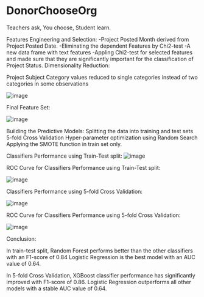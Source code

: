# DonorChooseOrg
Teachers ask, You choose, Student learn.


Features Engineering and Selection:
-Project  Posted  Month  derived  from  Project  Posted Date.
-Eliminating  the  dependent  Features by Chi2-test 
-A new data frame with text features
-Appling Chi2-test for  selected  features  and  made  sure  that  they  are significantly important for the classification of Project Status.
Dimensionality Reduction:

Project Subject Category values reduced to single categories instead of two categories in some observations

![image](https://user-images.githubusercontent.com/93243958/139011250-348036c4-34c5-4fca-a355-d96205fd5dcb.png)


Final Feature Set:

![image](https://user-images.githubusercontent.com/93243958/139011353-cff617d9-40d2-4762-a63b-0c82d495e226.png)

Building the Predictive Models:
Splitting  the  data   into training  and  test  sets
5-fold  Cross  Validation
Hyper-parameter optimization using Random Search
Applying the SMOTE function in train set only.

Classifiers Performance using Train-Test split:
![image](https://user-images.githubusercontent.com/93243958/139011514-4a62ee6c-a935-4cc4-8158-13002f3b3d10.png)

ROC Curve  for Classifiers Performance using Train-Test split:

![image](https://user-images.githubusercontent.com/93243958/139011599-950a8341-020d-4d68-aab1-03a3d2c34da0.png)

Classifiers Performance using 5-fold Cross Validation:

![image](https://user-images.githubusercontent.com/93243958/139011689-ff1e2f42-49a0-47f6-a0cb-fe2572a79692.png)

ROC Curve  for Classifiers Performance using 5-fold Cross Validation:

![image](https://user-images.githubusercontent.com/93243958/139011848-1902fdd2-b1af-41dd-9cf8-e765b41ac341.png)


Conclusion:

In train-test split, Random Forest performs better than the other classifiers with an F1-score of 0.84 
Logistic Regression is the best model with an AUC value of 0.64. 


In 5-fold Cross Validation, XGBoost classifier performance has significantly improved with F1-score of 0.86. 
Logistic Regression outperforms all other models with a stable AUC value  of 0.64. 





